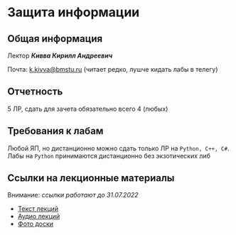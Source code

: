# Защита информации

## Общая информация

Лектор ***Кивва Кирилл Андреевич***

Почта: k.kivva@bmstu.ru (читает редко, лушче кидать лабы в телегу)

## Отчетность

5 ЛР, сдать для зачета обязательно всего 4 (любых)

## Требования к лабам

Любой ЯП, но дистанционно можно сдать только ЛР на `Python, C++, C#`. Лабы на `Python` принимаются дистанционно без экзотических либ

## Ссылки на лекционные материалы

Внимание: *ссылки работают до 31.07.2022*

- [Текст лекций][1]
- [Аудио лекций][2]
- [Фото доски][3]

[1]: https://1drv.ms/w/s!AnleQw_T68WwjedSqvbvxfdN38G-mg?e=VcMjwj
[2]: https://1drv.ms/u/s!AnleQw_T68WwjedOnBxEx0O2ITxqxw?e=bPm7AR
[3]: https://1drv.ms/u/s!AnleQw_T68WwjegymTMGij5m_7DX_g?e=0QtZ6r